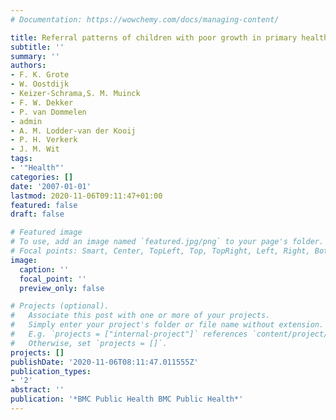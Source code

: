 ```yaml
---
# Documentation: https://wowchemy.com/docs/managing-content/

title: Referral patterns of children with poor growth in primary health care
subtitle: ''
summary: ''
authors:
- F. K. Grote
- W. Oostdijk
- Keizer-Schrama,S. M. Muinck
- F. W. Dekker
- P. van Dommelen
- admin
- A. M. Lodder-van der Kooij
- P. H. Verkerk
- J. M. Wit
tags:
- '"Health"'
categories: []
date: '2007-01-01'
lastmod: 2020-11-06T09:11:47+01:00
featured: false
draft: false

# Featured image
# To use, add an image named `featured.jpg/png` to your page's folder.
# Focal points: Smart, Center, TopLeft, Top, TopRight, Left, Right, BottomLeft, Bottom, BottomRight.
image:
  caption: ''
  focal_point: ''
  preview_only: false

# Projects (optional).
#   Associate this post with one or more of your projects.
#   Simply enter your project's folder or file name without extension.
#   E.g. `projects = ["internal-project"]` references `content/project/deep-learning/index.md`.
#   Otherwise, set `projects = []`.
projects: []
publishDate: '2020-11-06T08:11:47.011555Z'
publication_types:
- '2'
abstract: ''
publication: '*BMC Public Health BMC Public Health*'
---
```


